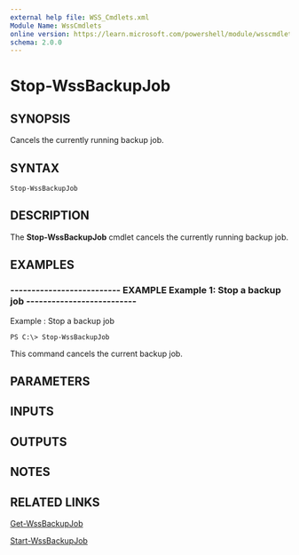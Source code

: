```yaml
---
external help file: WSS_Cmdlets.xml
Module Name: WssCmdlets
online version: https://learn.microsoft.com/powershell/module/wsscmdlets/stop-wssbackupjob?view=windowsserver2012-ps&wt.mc_id=ps-gethelp
schema: 2.0.0
---
```


# Stop-WssBackupJob

## SYNOPSIS
Cancels the currently running backup job.

## SYNTAX

```
Stop-WssBackupJob
```

## DESCRIPTION
The **Stop-WssBackupJob** cmdlet cancels the currently running backup job.

## EXAMPLES

### -------------------------- EXAMPLE Example 1: Stop a backup job -------------------------- 
Example : Stop a backup job
```
PS C:\> Stop-WssBackupJob
```

This command cancels the current backup job.

## PARAMETERS

## INPUTS

## OUTPUTS

## NOTES

## RELATED LINKS

[Get-WssBackupJob](./Get-WssBackupJob.md)

[Start-WssBackupJob](./Start-WssBackupJob.md)

